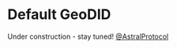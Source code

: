 # Default GeoDID

Under construction - stay tuned! [@AstralProtocol](https://twitter.com/AstralProtocol)

